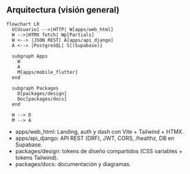 ## Arquitectura (visión general)

```mermaid
flowchart LR
  U[Usuario] -->|HTTP| W[apps/web_html]
  W -->|HTMX fetch| Wp[Partials]
  W <--> |JSON REST| A[apps/api_django]
  A <--> |PostgreSQL| S[(Supabase)]

  subgraph Apps
    W
    A
    M[apps/mobile_flutter]
  end

  subgraph Packages
    D[packages/design]
    Doc[packages/docs]
  end

  W --> D
  M --> A
```

- apps/web_html: Landing, auth y dash con Vite + Tailwind + HTMX.
- apps/api_django: API REST (DRF), JWT, CORS, /healthz, DB en Supabase.
- packages/design: tokens de diseño compartidos (CSS variables + tokens Tailwind).
- packages/docs: documentación y diagramas.




